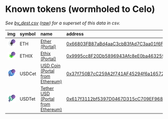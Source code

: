 
Known tokens (wormholed to Celo)
===================================
_See [by_dest.csv](by_dest.csv) ([raw](https://raw.githubusercontent.com/wormhole-foundation/wormhole-token-list/main/content/by_dest.csv)) for a superset of this data in csv._

  
| img                                                                                                            | symbol   | name                                                                      | address                                                                                                            |   decimals | origin   | sourceAddress                                                                                                         |   sourceDecimals | markets                                                                              | symbol   |
|:---------------------------------------------------------------------------------------------------------------|:---------|:--------------------------------------------------------------------------|:-------------------------------------------------------------------------------------------------------------------|-----------:|:---------|:----------------------------------------------------------------------------------------------------------------------|-----------------:|:-------------------------------------------------------------------------------------|:-----------------|
| ![ETH](https://raw.githubusercontent.com/wormhole-foundation/wormhole-token-list/main/assets/ETH_wh.png)       | ETH      | [Ether (Portal)](http://coingecko.com/en/coins/ether)                     | [0x66803FB87aBd4aaC3cbB3fAd7C3aa01f6F3FB207](https://celoscan.io/token/0x66803FB87aBd4aaC3cbB3fAd7C3aa01f6F3FB207) |         18 | ethereum | [0xc02aaa39b223fe8d0a0e5c4f27ead9083c756cc2](https://etherscan.io/address/0xc02aaa39b223fe8d0a0e5c4f27ead9083c756cc2) |               18 | [ubeswap](https://app.ubeswap.org/#/swap)                                            | ETH              |
| ![ETHIX](https://raw.githubusercontent.com/wormhole-foundation/wormhole-token-list/main/assets/ETHIX_wh.png)   | ETHIX    | [Ethix (Portal)](http://coingecko.com/en/coins/ethichub)                  | [0x9995cc8F20Db5896943Afc8eE0ba463259c931ed](https://celoscan.io/token/0x9995cc8F20Db5896943Afc8eE0ba463259c931ed) |         18 | ethereum | [0xFd09911130e6930Bf87F2B0554c44F400bD80D3e](https://etherscan.io/address/0xFd09911130e6930Bf87F2B0554c44F400bD80D3e) |               18 | [symmetric](https://celo.symm.fi/#/trade), [ubeswap](https://app.ubeswap.org/#/swap) | ETHIX            |
| ![USDCet](https://raw.githubusercontent.com/wormhole-foundation/wormhole-token-list/main/assets/USDCet_wh.png) | USDCet   | [USD Coin (Portal from Ethereum)](http://coingecko.com/en/coins/usd-coin) | [0x37f750B7cC259A2f741AF45294f6a16572CF5cAd](https://celoscan.io/token/0x37f750B7cC259A2f741AF45294f6a16572CF5cAd) |          6 | ethereum | [0xa0b86991c6218b36c1d19d4a2e9eb0ce3606eb48](https://etherscan.io/address/0xa0b86991c6218b36c1d19d4a2e9eb0ce3606eb48) |                6 | [ubeswap](https://app.ubeswap.org/#/swap)                                            | USDCet           |
| ![USDTet](https://raw.githubusercontent.com/wormhole-foundation/wormhole-token-list/main/assets/USDTet_wh.png) | USDTet   | [Tether USD (Portal from Ethereum)](http://coingecko.com/en/coins/tether) | [0x617f3112bf5397D0467D315cC709EF968D9ba546](https://celoscan.io/token/0x617f3112bf5397D0467D315cC709EF968D9ba546) |          6 | ethereum | [0xdac17f958d2ee523a2206206994597c13d831ec7](https://etherscan.io/address/0xdac17f958d2ee523a2206206994597c13d831ec7) |                6 |                                                                                      | USDTet           |